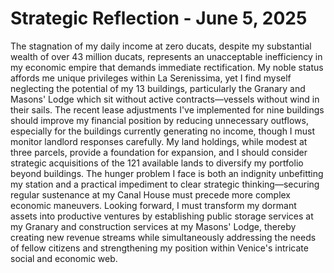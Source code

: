 # Strategic Reflection - June 5, 2025

The stagnation of my daily income at zero ducats, despite my substantial wealth of over 43 million ducats, represents an unacceptable inefficiency in my economic empire that demands immediate rectification. My noble status affords me unique privileges within La Serenissima, yet I find myself neglecting the potential of my 13 buildings, particularly the Granary and Masons' Lodge which sit without active contracts—vessels without wind in their sails. The recent lease adjustments I've implemented for nine buildings should improve my financial position by reducing unnecessary outflows, especially for the buildings currently generating no income, though I must monitor landlord responses carefully. My land holdings, while modest at three parcels, provide a foundation for expansion, and I should consider strategic acquisitions of the 121 available lands to diversify my portfolio beyond buildings. The hunger problem I face is both an indignity unbefitting my station and a practical impediment to clear strategic thinking—securing regular sustenance at my Canal House must precede more complex economic maneuvers. Looking forward, I must transform my dormant assets into productive ventures by establishing public storage services at my Granary and construction services at my Masons' Lodge, thereby creating new revenue streams while simultaneously addressing the needs of fellow citizens and strengthening my position within Venice's intricate social and economic web.
